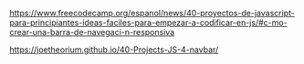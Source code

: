 https://www.freecodecamp.org/espanol/news/40-proyectos-de-javascript-para-principiantes-ideas-faciles-para-empezar-a-codificar-en-js/#c-mo-crear-una-barra-de-navegaci-n-responsiva

https://joetheorium.github.io/40-Projects-JS-4-navbar/
